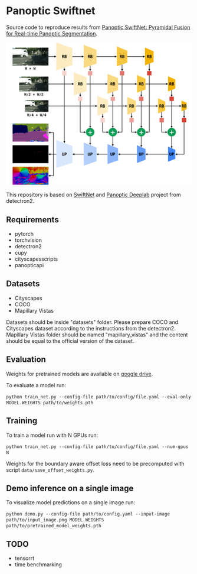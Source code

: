 # Panoptic Swiftnet
Source code to reproduce results from [Panoptic SwiftNet: Pyramidal Fusion for Real-time Panoptic Segmentation](https://arxiv.org/abs/2203.07908).

<img src="./psn-model.png" alt="Panoptic Swiftnet model" width="768"/>

This repository is based on [SwiftNet](https://github.com/orsic/swiftnet) and [Panoptic Deeplab](https://github.com/facebookresearch/detectron2/tree/main/projects/Panoptic-DeepLab) project from detectron2. 

## Requirements
- pytorch
- torchvision
- detectron2
- cupy
- cityscapesscripts
- panopticapi

## Datasets
- Cityscapes
- COCO
- Mapillary Vistas

Datasets should be inside "datasets" folder. Please prepare COCO and Cityscapes dataset according to the instructions from the detectron2. Mapillary Vistas folder should be named "mapillary_vistas" and the content should be equal to the official version of the dataset. 

## Evaluation
Weights for pretrained models are available on [google drive](https://drive.google.com/drive/folders/1Z8PTS1PwF5ol9yFdLcop5z9_la1uy67q?usp=sharing).

To evaluate a model run:

```
python train_net.py --config-file path/to/config/file.yaml --eval-only MODEL.WEIGHTS path/to/weights.pth
```

## Training

To train a model run with N GPUs run:

```
python train_net.py --config-file path/to/config/file.yaml --num-gpus N
```

Weights for the boundary aware offset loss need to be precomputed with script `data/save_offset_weights.py`.

## Demo inference on a single image

To visualize model predictions on a single image run:

```
python demo.py --config-file path/to/config.yaml --input-image path/to/input_image.png MODEL.WEIGHTS path/to/pretrained_model_weights.pth
```

## TODO
- tensorrt
- time benchmarking

